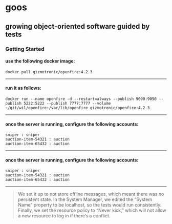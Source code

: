 # goos

## growing object-oriented software guided by tests

### Getting Started

#### use the following docker image:

````
docker pull gizmotronic/openfire:4.2.3

````

___

#### run it as follows:

````
docker run --name openfire -d --restart=always --publish 9090:9090 --publish 5222:5222 --publish 7777:7777 --volume ~/git/wil/openfire:/var/lib/openfire gizmotronic/openfire:4.2.3
````


___

#### once the server is running, configure the following accounts:

````
sniper : sniper
auction-item-54321 : auction
auction-item-65432 : auction
````


___

#### once the server is running, configure the following accounts:

````
sniper : sniper
auction-item-54321 : auction
auction-item-65432 : auction
````


___

> We set it up to not store offline messages, which meant there was no persistent state. In the System Manager, we edited the “System Name” property to be localhost, so the tests would run consistently. Finally, we set the resource policy to “Never kick,” which will not allow a new resource to log in if there’s a conflict.
